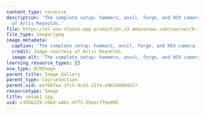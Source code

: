 ```yaml
---
content_type: resource
description: 'The complete setup: hammers, anvil, forge, and HSV camera. Image courtesy
  of Arlis Reynolds.'
file: https://ol-ocw-studio-app-production.s3.amazonaws.com/courses/6-163-strobe-project-laboratory-fall-2005/c32bb229c6b4a4bc4f7355eecff6e005_setup1.jpg
file_type: image/jpeg
image_metadata:
  caption: 'The complete setup: hammers, anvil, forge, and HSV camera.'
  credit: Image courtesy of Arlis Reynolds.
  image-alt: 'The complete setup: hammers, anvil, forge, and HSV camera.'
learning_resource_types: []
ocw_type: OCWImage
parent_title: Image Gallery
parent_type: CourseSection
parent_uid: eef6bfea-3fc5-9cd3-21fa-e9b244084d17
resourcetype: Image
title: setup1.jpg
uid: c32bb229-c6b4-a4bc-4f73-55eecff6e005
---
```

